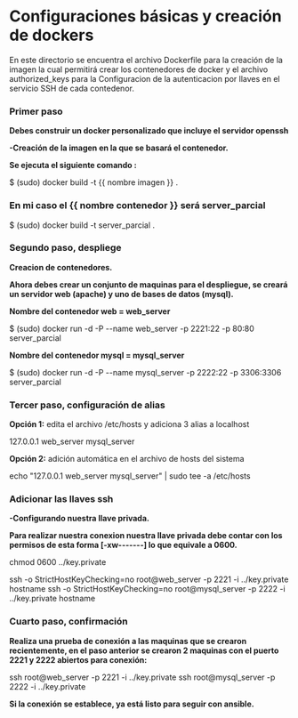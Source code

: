 <h1>Configuraciones básicas y creación de dockers</h1>

En este directorio se encuentra el archivo Dockerfile para la creación de la imagen la cual permitirá crear los contenedores de docker y el archivo authorized_keys para la Configuracion de la autenticacion por llaves en el servicio SSH de cada contedenor.

<h3>Primer paso</h3>

<b>Debes construir un docker personalizado que incluye el servidor openssh</b>

<strong>-Creación de la imagen en la que se basará el contenedor.</strong>

<b>Se ejecuta el siguiente comando :</b>

$ (sudo) docker build -t {{ nombre imagen }} .

<h3>En mi caso el {{ nombre contenedor }} será server_parcial</h3>

$ (sudo) docker build -t server_parcial .

<h3>Segundo paso, despliege</h3>

<b>Creacion de contenedores.</b>

<b>Ahora debes crear un conjunto de maquinas para el despliegue, se creará un servidor web (apache) y uno de bases de datos (mysql).</b>

<b>Nombre del contenedor web = web_server</b>

$ (sudo) docker run -d -P --name web_server -p 2221:22 -p 80:80 server_parcial

<b>Nombre del contenedor mysql = mysql_server</b>

$ (sudo) docker run -d -P --name mysql_server -p 2222:22 -p 3306:3306 server_parcial


<h3>Tercer paso, configuración de alias</h3>

<b>Opción 1:</b> edita el archivo /etc/hosts y adiciona 3 alias a localhost

127.0.0.1  web_server mysql_server

<b>Opción 2:</b> adición automática en el archivo de hosts del sistema

echo "127.0.0.1 web_server mysql_server" | sudo tee -a /etc/hosts


<h3>Adicionar las llaves ssh</h3>


<b>-Configurando nuestra llave privada.</b>

<b>Para realizar nuestra conexion nuestra llave privada debe contar con los permisos de esta forma [-xw-------] lo que equivale a 0600.</b>

chmod 0600 ../key.private

ssh -o StrictHostKeyChecking=no root@web_server -p 2221 -i ../key.private hostname
ssh -o StrictHostKeyChecking=no root@mysql_server -p 2222 -i ../key.private hostname

<h3>Cuarto paso, confirmación</h3>

<b>Realiza una prueba de conexión a las maquinas que se crearon recientemente, en el paso anterior se crearon 2 maquinas con el puerto 2221 y 2222 abiertos para conexión:</b>

ssh root@web_server -p 2221 -i ../key.private
ssh root@mysql_server -p 2222 -i ../key.private

<b>Si la conexión se establece, ya está listo para seguir con ansible.</b>
